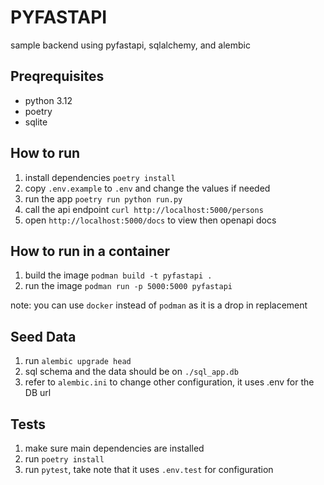# PYFASTAPI

sample backend using pyfastapi, sqlalchemy, and alembic

## Preqrequisites
- python 3.12
- poetry
- sqlite

## How to run
1. install dependencies `poetry install`
2. copy `.env.example` to `.env` and change the values if needed
2. run the app `poetry run python run.py`
3. call the api endpoint `curl http://localhost:5000/persons`
4. open `http://localhost:5000/docs` to view then openapi docs

## How to run in a container
1. build the image `podman build -t pyfastapi .`
2. run the image `podman run -p 5000:5000 pyfastapi`

note: you can use `docker` instead of `podman` as it is a drop in replacement

## Seed Data
1. run `alembic upgrade head`
2. sql schema and the data should be on `./sql_app.db`
3. refer to `alembic.ini` to change other configuration, it uses .env for the DB url

## Tests
1. make sure main dependencies are installed
2. run `poetry install`
2. run `pytest`, take note that it uses `.env.test` for configuration